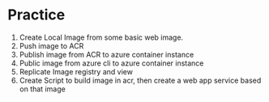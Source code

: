 # Practice

1) Create Local Image from some basic web image.
2) Push image to ACR
3) Publish image from ACR to azure container instance
4) Public image from azure cli to azure container instance
5) Replicate Image registry and view
6) Create Script to build image in acr, then create a web app service based on that image

